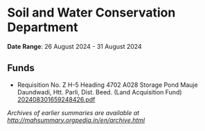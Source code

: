 # Soil and Water Conservation Department

**Date Range**: 26 August 2024 - 31 August 2024


## Funds
- Requisition No. Z H-5 Heading 4702 A028 Storage Pond Mauje Daundwadi, Htt. Parli, Dist. Beed. (Land Acquisition Fund)\
  [202408301659248426.pdf](https://gr.maharashtra.gov.in/Site/Upload/Government%20Resolutions/English/202408301659248426.pdf)


*Archives of earlier summaries are available at http://mahsummary.orgpedia.in/en/archive.html*
